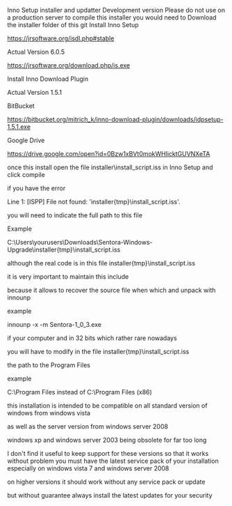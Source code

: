 Inno Setup installer and updatter Development version
Please do not use on a production server
to compile this installer you would need to
Download the installer folder of this git
Install Inno Setup

https://jrsoftware.org/isdl.php#stable

Actual Version 6.0.5

https://jrsoftware.org/download.php/is.exe

Install Inno Download Plugin

Actual Version 1.5.1

BitBucket

https://bitbucket.org/mitrich_k/inno-download-plugin/downloads/idpsetup-1.5.1.exe

Google Drive

https://drive.google.com/open?id=0Bzw1xBVt0mokWHlicktGUVNXeTA

once this install open the file installer\install_script.iss in Inno Setup and click compile

if you have the error

Line 1:
[ISPP] File not found: 'installer\{tmp}\install_script.iss'.

you will need to indicate the full path to this file

Example

C:\Users\yourusers\Downloads\Sentora-Windows-Upgrade\installer\{tmp}\install_script.iss

although the real code is in this file installer\{tmp}\install_script.iss

it is very important to maintain this include

because it allows to recover the source file when which and unpack with innounp

example

innounp -x -m Sentora-1_0_3.exe

if your computer and in 32 bits which rather rare nowadays

you will have to modify in the file installer\{tmp}\install_script.iss

the path to the Program Files

example

C:\Program Files instead of C:\Program Files (x86)

this installation is intended to be compatible on all standard version of windows from windows vista

as well as the server version from windows server 2008

windows xp and windows server 2003 being obsolete for far too long

I don't find it useful to keep support for these versions
so that it works without problem you must have the latest service pack of your installation especially on windows vista 7 and windows server 2008

on higher versions it should work without any service pack or update

but without guarantee always install the latest updates for your security
